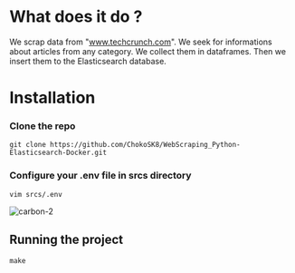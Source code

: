 # What does it do ?
  We scrap data from "www.techcrunch.com". We seek for informations about articles from any category. We collect them in dataframes. Then we insert them to the Elasticsearch database.
# Installation
### Clone the repo
```
git clone https://github.com/ChokoSK8/WebScraping_Python-Elasticsearch-Docker.git
```
### Configure your .env file in srcs directory
```
vim srcs/.env
```
![carbon-2](https://user-images.githubusercontent.com/59646307/217865189-b027720e-8b12-4bd9-ab81-7049486a03d0.png)
## Running the project
```
make
```
